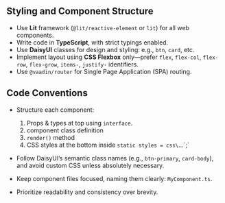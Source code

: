 ## Styling and Component Structure

- Use **Lit** framework (`@lit/reactive-element` or `lit`) for all web components.
- Write code in **TypeScript**, with strict typings enabled.
- Use **DaisyUI** classes for design and styling: e.g., `btn`, `card`, etc.
- Implement layout using **CSS Flexbox** only—prefer `flex`, `flex-col`, `flex-row`, `flex-grow`, `items-`, `justify-` identifiers.
- Use `@vaadin/router` for Single Page Application (SPA) routing.

## Code Conventions

- Structure each component:
  1. Props & types at top using `interface`.
  2. component class definition
  3. `render()` method
  4. CSS styles at the bottom inside `static styles = css\`...\`;`

- Follow DaisyUI’s semantic class names (e.g., `btn-primary`, `card-body`), and avoid custom CSS unless absolutely necessary.

- Keep component files focused, naming them clearly: `MyComponent.ts`.

- Prioritize readability and consistency over brevity.
